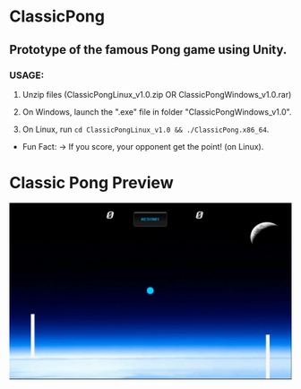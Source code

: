 # ClassicPong
## Prototype of the famous Pong game using Unity.

### USAGE:

1. Unzip files (ClassicPongLinux_v1.0.zip OR ClassicPongWindows_v1.0.rar)

2. On Windows, launch the ".exe" file in folder "ClassicPongWindows_v1.0". 

3. On Linux, run `cd ClassicPongLinux_v1.0 && ./ClassicPong.x86_64`.

- Fun Fact:
-> If you score, your opponent get the point! (on Linux).

# Classic Pong Preview
![Matchstick](ClassicPongPrev.gif)
